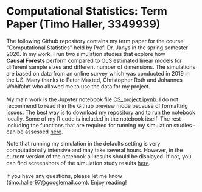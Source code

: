 # Computational Statistics: Term Paper (Timo Haller, 3349939)

The following Github repository contains my term paper for the course "Computational Statistics" held by Prof. Dr. Janys in the spring semester 2020. 
In my work, I run two simulation studies that explore how <nobr>**Causal Forests**</nobr> perform compared to OLS estimated linear models for different sample sizes and different number of dimensions. The simulations are based on data from an online survey which was conducted in 2019 in the US. Many thanks to Peter Maxted, Christopher Roth and Johannes Wohlfahrt who allowed me to use the data for my project.<br>
<br>
My main work is the Jupyter notebook file [CS_project.ipynb](https://github.com/thaller97/Computational-Statistics-Project/blob/master/CS_project.ipynb). I do not recommend to read it in the Github preview mode because of formatting issues. The best way is to download my repository and to run the notebook locally. Some of my R code is included in the notebook itself. The rest - including the functions that are required for running my simulation studies - can be assessed [here](https://github.com/thaller97/Computational-Statistics-Project/tree/master/aux). <br>

Note that running my simulation in the defaults setting is very computationally intensive and may take several hours. However, in the current version of the notebook all results should be displayed. If not, you can find screenshots of the simulation study results [here](https://github.com/thaller97/Computational-Statistics-Project/tree/master/Simulation%20Results). <br>
<br>
If you have any questions, please let me know (timo.haller97@googlemail.com). Enjoy reading!







